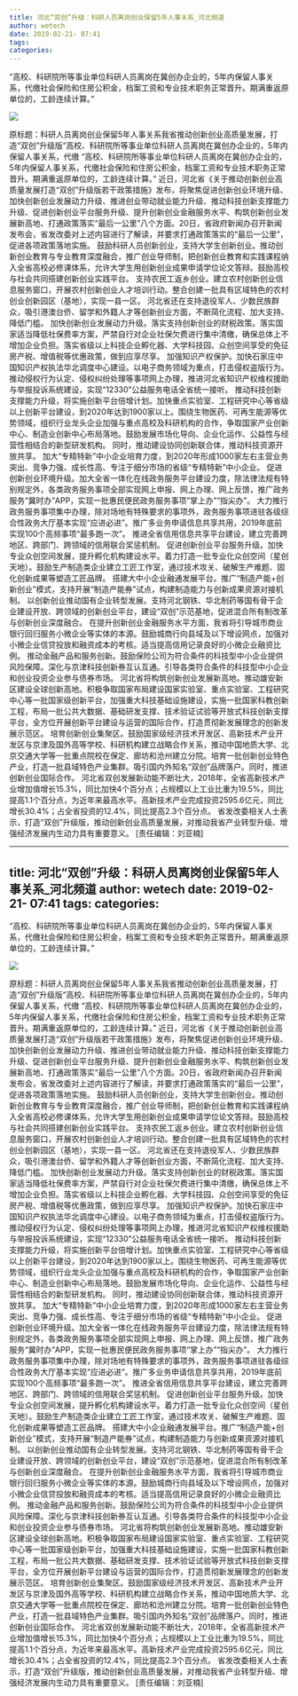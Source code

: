 ```yaml
---
title: 河北“双创”升级：科研人员离岗创业保留5年人事关系_河北频道
author: wetech
date: 2019-02-21- 07:41
tags: 
categories: 
---
```

“高校、科研院所等事业单位科研人员离岗在冀创办企业的，5年内保留人事关系，代缴社会保险和住房公积金，档案工资和专业技术职务正常晋升。期满重返原单位的，工龄连续计算。”
<!-- more -->
                
<img align="center" border="0" src="http://p2.ifengimg.com/a/2016/0810/204c433878d5cf9size1_w16_h16.png" />
                
            
原标题：科研人员离岗创业保留5年人事关系我省推动创新创业高质量发展，打造“双创”升级版“高校、科研院所等事业单位科研人员离岗在冀创办企业的，5年内保留人事关系，代缴
“高校、科研院所等事业单位科研人员离岗在冀创办企业的，5年内保留人事关系，代缴社会保险和住房公积金，档案工资和专业技术职务正常晋升。期满重返原单位的，工龄连续计算。”
近日，河北省《关于推动创新创业高质量发展打造“双创”升级版若干政策措施》发布，将聚焦促进创新创业环境升级、加快创新创业发展动力升级、推进创业带动就业能力升级、推动科技创新支撑能力升级、促进创新创业平台服务升级、提升创新创业金融服务水平、构筑创新创业发展新高地、打通政策落实“最后一公里”八个方面。20日，省政府新闻办召开新闻发布会，省发改委对上述内容进行了解读，并要求打通政策落实的“最后一公里”，促进各项政策落地实施。
鼓励科研人员创新创业，支持大学生创新创业。推动创新创业教育与专业教育深度融合，推广创业导师制，把创新创业教育和实践课程纳入全省高校必修课体系，允许大学生用创新创业成果申请学位论文答辩。鼓励高校与社会共同搭建创新创业实践平台。
支持农民工返乡创业。建立农村创新创业信息服务窗口，开展农村创新创业人才培训行动。整合创建一批具有区域特色的农村创业创新园区（基地），实现一县一区。
河北省还在支持退役军人、少数民族群众，吸引港澳台侨、留学和外籍人才等创新创业方面，不断简化流程、加大支持、降低门槛。
加快创新创业发展动力升级。落实支持创新创业的财税政策。落实国家适当降低社保费率方案，严禁自行对企业社保欠费进行集中清缴，确保总体上不增加企业负担。落实省级以上科技企业孵化器、大学科技园、众创空间享受的免征房产税、增值税等优惠政策，做到应享尽享。
加强知识产权保护。加快石家庄中国知识产权执法华北调度中心建设。以电子商务领域为重点，打击侵权盗版行为。推动侵权行为认定、侵权纠纷处理等事项网上办理，推进河北省知识产权维权援助与举报投诉系统建设，实现“12330”公益服务电话全省统一接听。
推动科技创新支撑能力升级，将实施创新平台倍增计划。加快重点实验室、工程研究中心等省级以上创新平台建设，到2020年达到1900家以上。围绕生物医药、可再生能源等优势领域，组织行业龙头企业加强与重点高校及科研机构的合作，争取国家产业创新中心、制造业创新中心布局落地。鼓励发展市场化导向、企业化运作、公益性与经营性相结合的新型研发机构。
同时，推动建设协同创新联合体，推动科技资源开放共享。
加大“专精特新”中小企业培育力度，到2020年形成1000家左右主营业务突出、竞争力强、成长性高、专注于细分市场的省级“专精特新”中小企业。
促进创新创业环境升级。加大全省一体化在线政务服务平台建设力度，除法律法规有特别规定外，各类政务服务事项全部实现网上申报、网上办理、网上反馈，推广政务服务“冀时办”APP，实现一批惠民便民政务服务事项“掌上办”“指尖办”。
大力推行政务服务事项集中办理，除对场地有特殊要求的事项外，政务服务事项进驻各级综合性政务大厅基本实现“应进必进”。推广多业务申请信息共享共用，2019年底前实现100个高频事项“最多跑一次”。
推进全省信用信息共享平台建设，建立完善跨地区、跨部门、跨领域的信用联合奖惩机制。
促进创新创业平台服务升级。加快专业众创空间发展，提升孵化机构建设水平。着力打造一批专业化众创空间（星创天地）。鼓励生产制造类企业建立工匠工作室，通过技术攻关、破解生产难题、固化创新成果等塑造工匠品牌。
搭建大中小企业融通发展平台。推广“制造产能+创新创业”模式，支持开展“制造产能券”试点，构建制造能力与创新成果资源对接机制。
以创新创业推动国有企业转型发展。支持河北钢铁、华北制药等国有骨干企业建设开放、跨领域的创新创业平台，建设“双创”示范基地，促进混合所有制改革与创新创业深度融合。
在提升创新创业金融服务水平方面，我省将引导城市商业银行回归服务小微企业等实体的本源。鼓励城商行向县域及以下增设网点，加强对小微企业信贷投放和融资成本的考核。适当提高信用记录良好的小微企业融资比例。
推动金融产品和服务创新。鼓励保险公司为符合条件的科技型中小企业提供风险保障。深化与京津科技创新券互认互通。引导各类符合条件的科技型中小企业和创业投资企业参与债券市场。
河北省将构筑创新创业发展新高地。推动雄安新区建设全球创新高地。积极争取国家布局建设国家实验室、重点实验室、工程研究中心等一批国家级创新平台，加强重大科技基础设施建设，实施一批国家科教创新工程，布局一批公共大数据、基础研发支撑、技术验证试验等开放式科技创新支撑平台，全方位开展创新平台建设与运营的国际合作，打造贯彻新发展理念的创新发展示范区。
培育创新创业集聚区。鼓励国家级经济技术开发区、高新技术产业开发区与京津及国外高等学校、科研机构建立战略合作关系，推动中国地质大学、北京交通大学等一批重点院校在保定、廊坊和沧州建立分院。培育一批创新创业特色产业，打造一批县域特色产业集群。吸引国内外知名“双创”品牌落户。同时，推进创新创业国际合作。
河北省双创发展新动能不断壮大，2018年，全省高新技术产业增加值增长15.3%，同比加快4个百分点；占规模以上工业比重为19.5%，同比提高1.1个百分点，为近年来最高水平。高新技术产业完成投资2595.6亿元，同比增长30.4%；占全省投资的12.4%，同比提高2.3个百分点。
省发改委相关人士表示，打造“双创”升级版，推动创新创业高质量发展，对推动我省产业转型升级、增强经济发展内生动力具有重要意义。
[责任编辑：刘亚楠]
            
---
title: 河北“双创”升级：科研人员离岗创业保留5年人事关系_河北频道
author: wetech
date: 2019-02-21- 07:41
tags: 
categories: 
---
“高校、科研院所等事业单位科研人员离岗在冀创办企业的，5年内保留人事关系，代缴社会保险和住房公积金，档案工资和专业技术职务正常晋升。期满重返原单位的，工龄连续计算。”
<!-- more -->
                
<img align="center" border="0" src="http://p2.ifengimg.com/a/2016/0810/204c433878d5cf9size1_w16_h16.png" />
                
            
原标题：科研人员离岗创业保留5年人事关系我省推动创新创业高质量发展，打造“双创”升级版“高校、科研院所等事业单位科研人员离岗在冀创办企业的，5年内保留人事关系，代缴
“高校、科研院所等事业单位科研人员离岗在冀创办企业的，5年内保留人事关系，代缴社会保险和住房公积金，档案工资和专业技术职务正常晋升。期满重返原单位的，工龄连续计算。”
近日，河北省《关于推动创新创业高质量发展打造“双创”升级版若干政策措施》发布，将聚焦促进创新创业环境升级、加快创新创业发展动力升级、推进创业带动就业能力升级、推动科技创新支撑能力升级、促进创新创业平台服务升级、提升创新创业金融服务水平、构筑创新创业发展新高地、打通政策落实“最后一公里”八个方面。20日，省政府新闻办召开新闻发布会，省发改委对上述内容进行了解读，并要求打通政策落实的“最后一公里”，促进各项政策落地实施。
鼓励科研人员创新创业，支持大学生创新创业。推动创新创业教育与专业教育深度融合，推广创业导师制，把创新创业教育和实践课程纳入全省高校必修课体系，允许大学生用创新创业成果申请学位论文答辩。鼓励高校与社会共同搭建创新创业实践平台。
支持农民工返乡创业。建立农村创新创业信息服务窗口，开展农村创新创业人才培训行动。整合创建一批具有区域特色的农村创业创新园区（基地），实现一县一区。
河北省还在支持退役军人、少数民族群众，吸引港澳台侨、留学和外籍人才等创新创业方面，不断简化流程、加大支持、降低门槛。
加快创新创业发展动力升级。落实支持创新创业的财税政策。落实国家适当降低社保费率方案，严禁自行对企业社保欠费进行集中清缴，确保总体上不增加企业负担。落实省级以上科技企业孵化器、大学科技园、众创空间享受的免征房产税、增值税等优惠政策，做到应享尽享。
加强知识产权保护。加快石家庄中国知识产权执法华北调度中心建设。以电子商务领域为重点，打击侵权盗版行为。推动侵权行为认定、侵权纠纷处理等事项网上办理，推进河北省知识产权维权援助与举报投诉系统建设，实现“12330”公益服务电话全省统一接听。
推动科技创新支撑能力升级，将实施创新平台倍增计划。加快重点实验室、工程研究中心等省级以上创新平台建设，到2020年达到1900家以上。围绕生物医药、可再生能源等优势领域，组织行业龙头企业加强与重点高校及科研机构的合作，争取国家产业创新中心、制造业创新中心布局落地。鼓励发展市场化导向、企业化运作、公益性与经营性相结合的新型研发机构。
同时，推动建设协同创新联合体，推动科技资源开放共享。
加大“专精特新”中小企业培育力度，到2020年形成1000家左右主营业务突出、竞争力强、成长性高、专注于细分市场的省级“专精特新”中小企业。
促进创新创业环境升级。加大全省一体化在线政务服务平台建设力度，除法律法规有特别规定外，各类政务服务事项全部实现网上申报、网上办理、网上反馈，推广政务服务“冀时办”APP，实现一批惠民便民政务服务事项“掌上办”“指尖办”。
大力推行政务服务事项集中办理，除对场地有特殊要求的事项外，政务服务事项进驻各级综合性政务大厅基本实现“应进必进”。推广多业务申请信息共享共用，2019年底前实现100个高频事项“最多跑一次”。
推进全省信用信息共享平台建设，建立完善跨地区、跨部门、跨领域的信用联合奖惩机制。
促进创新创业平台服务升级。加快专业众创空间发展，提升孵化机构建设水平。着力打造一批专业化众创空间（星创天地）。鼓励生产制造类企业建立工匠工作室，通过技术攻关、破解生产难题、固化创新成果等塑造工匠品牌。
搭建大中小企业融通发展平台。推广“制造产能+创新创业”模式，支持开展“制造产能券”试点，构建制造能力与创新成果资源对接机制。
以创新创业推动国有企业转型发展。支持河北钢铁、华北制药等国有骨干企业建设开放、跨领域的创新创业平台，建设“双创”示范基地，促进混合所有制改革与创新创业深度融合。
在提升创新创业金融服务水平方面，我省将引导城市商业银行回归服务小微企业等实体的本源。鼓励城商行向县域及以下增设网点，加强对小微企业信贷投放和融资成本的考核。适当提高信用记录良好的小微企业融资比例。
推动金融产品和服务创新。鼓励保险公司为符合条件的科技型中小企业提供风险保障。深化与京津科技创新券互认互通。引导各类符合条件的科技型中小企业和创业投资企业参与债券市场。
河北省将构筑创新创业发展新高地。推动雄安新区建设全球创新高地。积极争取国家布局建设国家实验室、重点实验室、工程研究中心等一批国家级创新平台，加强重大科技基础设施建设，实施一批国家科教创新工程，布局一批公共大数据、基础研发支撑、技术验证试验等开放式科技创新支撑平台，全方位开展创新平台建设与运营的国际合作，打造贯彻新发展理念的创新发展示范区。
培育创新创业集聚区。鼓励国家级经济技术开发区、高新技术产业开发区与京津及国外高等学校、科研机构建立战略合作关系，推动中国地质大学、北京交通大学等一批重点院校在保定、廊坊和沧州建立分院。培育一批创新创业特色产业，打造一批县域特色产业集群。吸引国内外知名“双创”品牌落户。同时，推进创新创业国际合作。
河北省双创发展新动能不断壮大，2018年，全省高新技术产业增加值增长15.3%，同比加快4个百分点；占规模以上工业比重为19.5%，同比提高1.1个百分点，为近年来最高水平。高新技术产业完成投资2595.6亿元，同比增长30.4%；占全省投资的12.4%，同比提高2.3个百分点。
省发改委相关人士表示，打造“双创”升级版，推动创新创业高质量发展，对推动我省产业转型升级、增强经济发展内生动力具有重要意义。
[责任编辑：刘亚楠]
            
